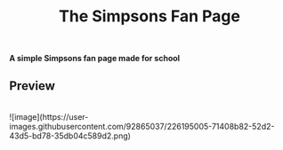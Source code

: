 <div align='center'><h1>The Simpsons Fan Page</h1>
</div>
<br>

**A simple Simpsons fan page made for school**



## Preview
<br>
![image](https://user-images.githubusercontent.com/92865037/226195005-71408b82-52d2-43d5-bd78-35db04c589d2.png)

